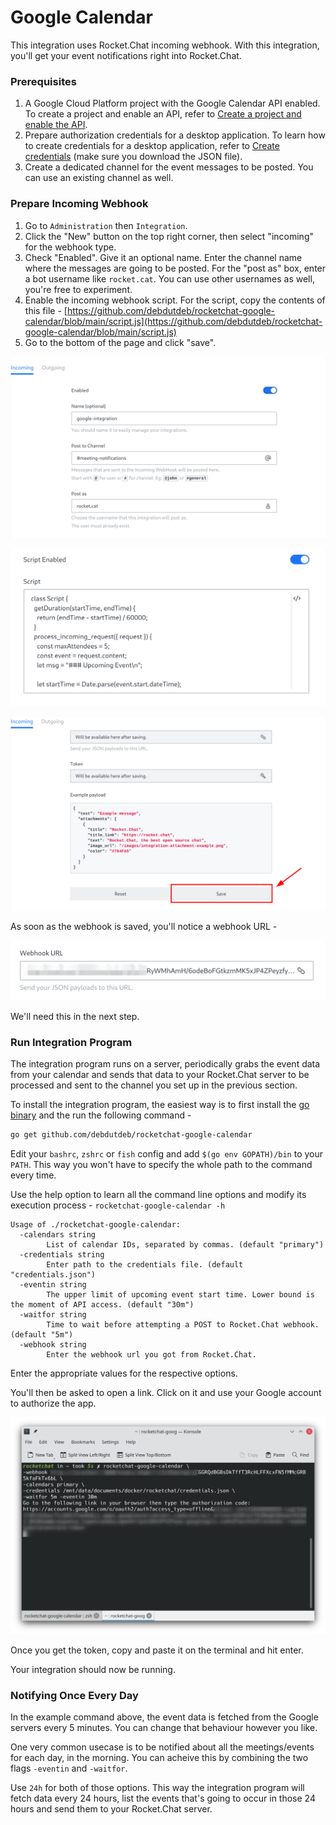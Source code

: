 # Google Calendar

This integration uses Rocket.Chat incoming webhook. With this integration, you'll get your event notifications right into Rocket.Chat.

### Prerequisites

1. A Google Cloud Platform project with the Google Calendar API enabled. To create a project and enable an API, refer to [Create a project and enable the API](https://developers.google.com/workspace/guides/create-project).
2. Prepare authorization credentials for a desktop application. To learn how to create credentials for a desktop application, refer to [Create credentials](https://developers.google.com/workspace/guides/create-credentials#desktop) \(make sure you download the JSON file\).
3. Create a dedicated channel for the event messages to be posted. You can use an existing channel as well.

### Prepare Incoming Webhook

1. Go to `Administration` then `Integration`.
2. Click the "New" button on the top right corner, then select "incoming" for the webhook type.
3. Check "Enabled". Give it an optional name. Enter the channel name where the messages are going to be posted. For the "post as" box, enter a bot username like `rocket.cat`. You can use other usernames as well, you're free to experiment.
4. Enable the incoming webhook script. For the script, copy the contents of this file - [https://github.com/debdutdeb/rocketchat-google-calendar/blob/main/script.js](https://github.com/debdutdeb/rocketchat-google-calendar/blob/main/script.js)
5. Go to the bottom of the page and click "save".

![Initial Configuration](../../../../.gitbook/assets/screenshot0.png)

![Enable Script](../../../../.gitbook/assets/image%20%28560%29.png)

![Save Webhook](../../../../.gitbook/assets/image%20%28510%29.png)

As soon as the webhook is saved, you'll notice a webhook URL - 

![Webhook URL](../../../../.gitbook/assets/image%20%28523%29.png)

We'll need this in the next step.

### Run Integration Program

The integration program runs on a server, periodically grabs the event data from your calendar and sends that data to your Rocket.Chat server to be processed and sent to the channel you set up in the previous section.

To install the integration program, the easiest way is to first install the [go binary](https://golang.org/doc/install) and the run the following command -

```bash
go get github.com/debdutdeb/rocketchat-google-calendar
```

Edit your `bashrc`, `zshrc` or `fish` config and add `$(go env GOPATH)/bin` to your `PATH`. This way you won't have to specify the whole path to the command every time.

Use the help option to learn all the command line options and modify its execution process - `rocketchat-google-calendar -h`

```text
Usage of ./rocketchat-google-calendar:
  -calendars string
        List of calendar IDs, separated by commas. (default "primary")
  -credentials string
        Enter path to the credentials file. (default "credentials.json")
  -eventin string
        The upper limit of upcoming event start time. Lower bound is the moment of API access. (default "30m")
  -waitfor string
        Time to wait before attempting a POST to Rocket.Chat webhook. (default "5m")
  -webhook string
        Enter the webhook url you got from Rocket.Chat.
```

Enter the appropriate values for the respective options.

You'll then be asked to open a link. Click on it and use your Google account to authorize the app. 

![rocketchat-google-calendar](../../../../.gitbook/assets/image%20%28541%29.png)

Once you get the token, copy and paste it on the terminal and hit enter.

Your integration should now be running. 

### Notifying Once Every Day

In the example command above, the event data is fetched from the Google servers every 5 minutes. You can change that behaviour however you like.

One very common usecase is to be notified about all the meetings/events for each day, in the morning. You can acheive this by combining the two flags `-eventin` and `-waitfor`. 

Use `24h` for both of those options. This way the integration program will fetch data every 24 hours, list the events that's going to occur in those 24 hours and send them to your Rocket.Chat server.

